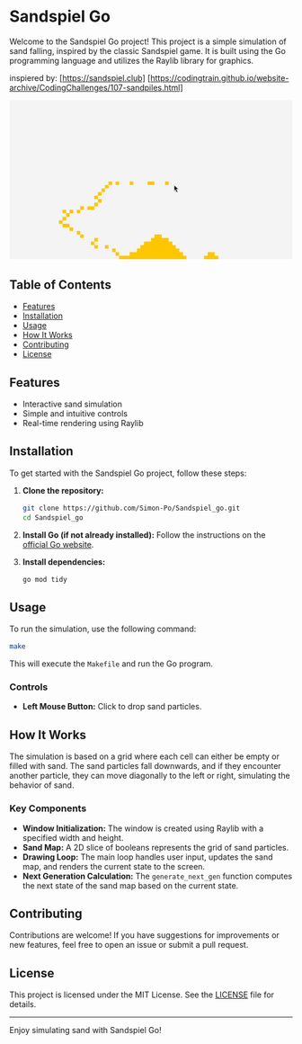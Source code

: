 # Sandspiel Go

Welcome to the Sandspiel Go project! This project is a simple simulation of sand falling, inspired by the classic Sandspiel game. It is built using the Go programming language and utilizes the Raylib library for graphics.

inspiered by: 
[https://sandspiel.club]
[https://codingtrain.github.io/website-archive/CodingChallenges/107-sandpiles.html]



![Showcase](showcase.gif)

## Table of Contents

- [Features](#features)
- [Installation](#installation)
- [Usage](#usage)
- [How It Works](#how-it-works)
- [Contributing](#contributing)
- [License](#license)

## Features

- Interactive sand simulation
- Simple and intuitive controls
- Real-time rendering using Raylib

## Installation

To get started with the Sandspiel Go project, follow these steps:

1. **Clone the repository:**
   
   ```bash
   git clone https://github.com/Simon-Po/Sandspiel_go.git
   cd Sandspiel_go
   ```

2. **Install Go (if not already installed):**
   Follow the instructions on the [official Go website](https://golang.org/doc/install).

3. **Install dependencies:**
   ```bash
   go mod tidy
   ```

## Usage

To run the simulation, use the following command:

```bash
make
```

This will execute the `Makefile` and run the Go program.

### Controls

- **Left Mouse Button:** Click to drop sand particles.

## How It Works

The simulation is based on a grid where each cell can either be empty or filled with sand. The sand particles fall downwards, and if they encounter another particle, they can move diagonally to the left or right, simulating the behavior of sand.

### Key Components

- **Window Initialization:** The window is created using Raylib with a specified width and height.
- **Sand Map:** A 2D slice of booleans represents the grid of sand particles.
- **Drawing Loop:** The main loop handles user input, updates the sand map, and renders the current state to the screen.
- **Next Generation Calculation:** The `generate_next_gen` function computes the next state of the sand map based on the current state.

## Contributing

Contributions are welcome! If you have suggestions for improvements or new features, feel free to open an issue or submit a pull request.

## License

This project is licensed under the MIT License. See the [LICENSE](LICENSE) file for details.

---

Enjoy simulating sand with Sandspiel Go!

